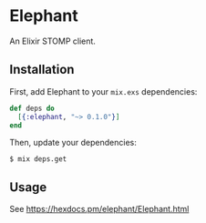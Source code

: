 # Elephant

An Elixir STOMP client.

## Installation

First, add Elephant to your `mix.exs` dependencies:

```elixir
def deps do
  [{:elephant, "~> 0.1.0"}]
end
```

Then, update your dependencies:

```sh-session
$ mix deps.get
```

## Usage

See https://hexdocs.pm/elephant/Elephant.html
